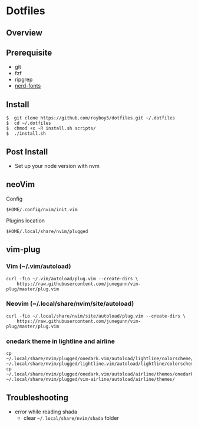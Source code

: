 # Dotfiles

## Overview

## Prerequisite
- git
- fzf
- ripgrep
- [nerd-fonts](https://github.com/ryanoasis/nerd-fonts)

## Install
```
$  git clone https://github.com/royboy5/dotfiles.git ~/.dotfiles
$  cd ~/.dotfiles
$  chmod +x -R install.sh scripts/
$  ./install.sh
```

## Post Install
- Set up your node version with nvm

## neoVim
Config
```
$HOME/.config/nvim/init.vim
```
Plugins location
```
$HOME/.local/share/nvim/plugged
```

## vim-plug
### Vim (~/.vim/autoload)
```
curl -fLo ~/.vim/autoload/plug.vim --create-dirs \
    https://raw.githubusercontent.com/junegunn/vim-plug/master/plug.vim
```
### Neovim (~/.local/share/nvim/site/autoload)
```
curl -fLo ~/.local/share/nvim/site/autoload/plug.vim --create-dirs \
    https://raw.githubusercontent.com/junegunn/vim-plug/master/plug.vim
```
### onedark theme in lightline and airline
```
cp ~/.local/share/nvim/plugged/onedark.vim/autoload/lightline/colorscheme/onedark.vim ~/.local/share/nvim/plugged/lightline.vim/autoload/lightline/colorscheme/
cp ~/.local/share/nvim/plugged/onedark.vim/autoload/airline/themes/onedark.vim ~/.local/share/nvim/plugged/vim-airline/autoload/airline/themes/
```

## Troubleshooting
- error while reading shada
  - clear `~/.local/share/nvim/shada` folder

